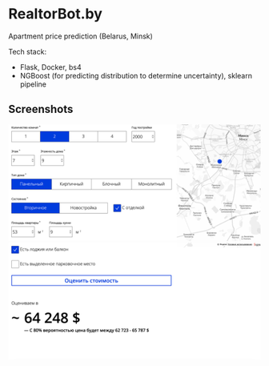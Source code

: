 # RealtorBot.by
Apartment price prediction (Belarus, Minsk)

Tech stack:
- Flask, Docker, bs4
- NGBoost (for predicting distribution to determine uncertainty), sklearn pipeline


## Screenshots
![Screenshot 1](screen1.png)
![Screenshot 2](screen2.png)
